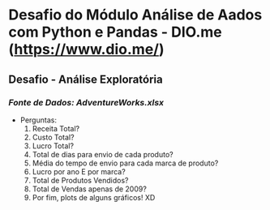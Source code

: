 # Desafio do Módulo Análise de Aados com Python e Pandas - DIO.me (https://www.dio.me/)
## **Desafio - Análise Exploratória**
### ***Fonte de Dados: AdventureWorks.xlsx***

- Perguntas:
    1. Receita Total?
    2. Custo Total?
    3. Lucro Total?
    4. Total de dias para envio de cada produto?
    5. Média do tempo de envio para cada marca de produto?
    6. Lucro por ano E por marca?
    7. Total de Produtos Vendidos?
    8. Total de Vendas apenas de 2009?
    9. Por fim, plots de alguns gráficos! XD




